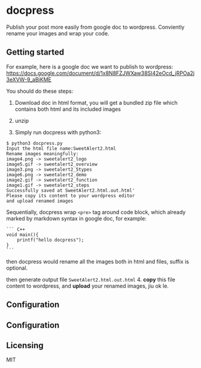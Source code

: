 # docpress

Publish your post more easily from google doc to wordpress. Conviently rename your images and wrap your code.

## Getting started

For example, here is a google doc we want to publish to wordpress:
https://docs.google.com/document/d/1x8N8FZJWXaw38SI42eOcd_jRPOa2j3eXVW-9_aBiKME

You should do these steps:

1. Download doc in html format, you will get a bundled zip file which contains both html and its included images

2. unzip

3. Simply run docpress with python3:

```shell
$ python3 docpress.py
Input the html file name:SweetAlert2.html
Rename images meaningfully:
image4.png -> sweetalert2_logo
image5.gif -> sweetalert2_overview
image3.png -> sweetalert2_5types
image6.png -> sweetalert2_demo
image2.gif -> sweetalert2_function
image1.gif -> sweetalert2_steps
Successfully saved at SweetAlert2.html.out.html'
Please copy its content to your wordpress editor
and upload renamed images
```

Sequentially, docpress wrap `<pre>` tag around code block, which already marked by markdown syntax in google doc, for example:

    ``` C++
    void main(){
        printf("hello docpress");
    }
    ```
then docpress would rename all the images both in html and files, suffix is optional.

then generate output file `SweetAlert2.html.out.html`
4. **copy** this file content to wordpress, and **upload** your renamed images, jiu ok le.
## Configuration
## Configuration

## Licensing

MIT
